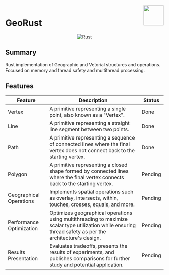 <img src="https://github.com/otavioabreu27/GeoRust/blob/main/media/icon.png" align="right" width="64"/>

# GeoRust

<!-- badges: start -->
<div style="display: flex; justify-content: center; gap: 5px;">
  <img src="https://img.shields.io/badge/rust-%23000000.svg?style=for-the-badge&logo=rust&logoColor=white" alt="Rust" />
</div>
<!-- badges: end -->

## Summary

Rust implementation of Geographic and Vetorial structures and operations. Focused on memory and thread safety and multithread processing.


## Features

| Feature                 | Description                                                                                                                                                     | Status  |
|-------------------------|-----------------------------------------------------------------------------------------------------------------------------------------------------------------|---------|
| Vertex                  | A primitive representing a single point, also known as a "Vertex".                                                                                              | Done    |
| Line                    | A primitive representing a straight line segment between two points.                                                                                            | Done    |
| Path                    | A primitive representing a sequence of connected lines where the final vertex does not connect back to the starting vertex.                                      | Done    |
| Polygon                 | A primitive representing a closed shape formed by connected lines where the final vertex connects back to the starting vertex.                                   | Pending |
| Geographical Operations | Implements spatial operations such as overlay, intersects, within, touches, crosses, equals, and more.                                                          | Pending |
| Performance Optimization| Optimizes geographical operations using multithreading to maximize scalar type utilization while ensuring thread safety as per the architecture's design.        | Pending |
| Results Presentation    | Evaluates tradeoffs, presents the results of experiments, and publishes comparisons for further study and potential application.                                  | Pending |